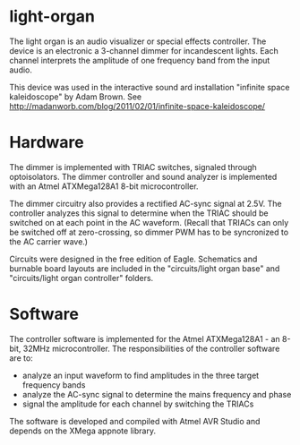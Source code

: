 light-organ
===========

The light organ is an audio visualizer or special effects controller. The device is an electronic a 3-channel dimmer for incandescent lights. Each channel interprets the amplitude of one frequency band from the input audio.

This device was used in the interactive sound ard installation "infinite space kaleidoscope" by Adam Brown. See http://madanworb.com/blog/2011/02/01/infinite-space-kaleidoscope/

# Hardware

The dimmer is implemented with TRIAC switches, signaled through optoisolators. The dimmer controller and sound analyzer is implemented with an Atmel ATXMega128A1 8-bit microcontroller. 

The dimmer circuitry also provides a rectified AC-sync signal at 2.5V. The controller analyzes this signal to determine when the TRIAC should be switched on at each point in the AC waveform. (Recall that TRIACs can only be switched off at zero-crossing, so dimmer PWM has to be syncronized to the AC carrier wave.)

Circuits were designed in the free edition of Eagle. Schematics and burnable board layouts are included in the "circuits/light organ base" and "circuits/light organ controller" folders.

# Software

The controller software is implemented for the Atmel ATXMega128A1 - an 8-bit, 32MHz microcontroller. The responsibilities of the controller software are to:
- analyze an input waveform to find amplitudes in the three target frequency bands
- analyze the AC-sync signal to determine the mains frequency and phase
- signal the amplitude for each channel by switching the TRIACs

The software is developed and compiled with Atmel AVR Studio and depends on the XMega appnote library.
